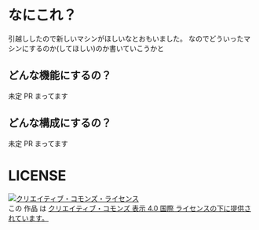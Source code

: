 # なにこれ？

引越ししたので新しいマシンがほしいなとおもいました。
なのでどういったマシンにするのか(してほしい)のか書いていこうかと

## どんな機能にするの？
未定 PR まってます

## どんな構成にするの？
未定 PR まってます

# LICENSE
<a rel="license" href="http://creativecommons.org/licenses/by/4.0/"><img alt="クリエイティブ・コモンズ・ライセンス" style="border-width:0" src="https://i.creativecommons.org/l/by/4.0/88x31.png" /></a><br />この 作品 は <a rel="license" href="http://creativecommons.org/licenses/by/4.0/">クリエイティブ・コモンズ 表示 4.0 国際 ライセンスの下に提供されています。</a>
